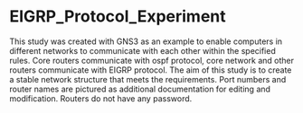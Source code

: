 # EIGRP_Protocol_Experiment

This study was created with GNS3 as an example to enable computers in different networks to communicate with each other within the specified rules. Core routers communicate with ospf protocol, core network and other routers communicate with EIGRP protocol. The aim of this study is to create a stable network structure that meets the requirements. Port numbers and router names are pictured as additional documentation for editing and modification. Routers do not have any password.
